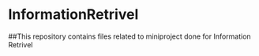 # InformationRetrivel
##This repository contains files related to miniproject done for Information Retrivel
